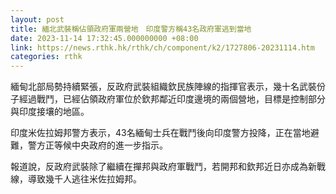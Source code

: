 ```yaml
---
layout: post
title: 緬北武裝稱佔領政府軍兩營地　印度警方稱43名政府軍逃到當地
date: 2023-11-14 17:32:45.000000000 +08:00
link: https://news.rthk.hk/rthk/ch/component/k2/1727806-20231114.htm
categories: rthk
---
```


緬甸北部局勢持續緊張，反政府武裝組織欽民族陣線的指揮官表示，幾十名武裝份子經過戰鬥，已經佔領政府軍位於欽邦鄰近印度邊境的兩個營地，目標是控制部分與印度接壤的地區。

印度米佐拉姆邦警方表示，43名緬甸士兵在戰鬥後向印度警方投降，正在當地避難，警方正等候中央政府的進一步指示。

報道說，反政府武裝除了繼續在撣邦與政府軍戰鬥，若開邦和欽邦近日亦成為新戰線，導致幾千人逃往米佐拉姆邦。
